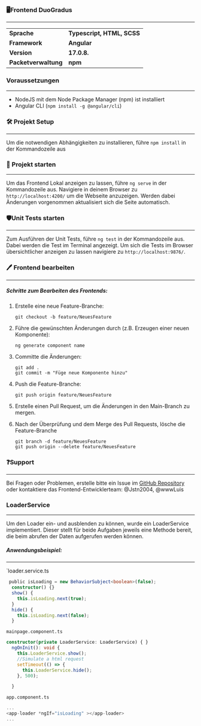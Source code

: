 ### 🖥️Frontend DuoGradus
___

|                  |                        |
| ---------------- | ---------------------- |
| **Sprache**          | **Typescript, HTML, SCSS** |
| **Framework**        | **Angular**                |
| **Version**          | **17.0.8.**                |
| **Packetverwaltung** | **npm**                    |
### Voraussetzungen
---
- NodeJS mit dem Node Package Manager (npm) ist installiert
- Angular CLI (`npm install -g @angular/cli`)

### 🛠️ Projekt Setup
---
Um die notwendigen Abhängigkeiten zu installieren, führe `npm install` in der Kommandozeile aus

### 🚀 Projekt starten
---
Um das Frontend Lokal anzeigen zu lassen, führe `ng serve` in der Kommandozeile aus. Navigiere in deinem Browser zu  `http://localhost:4200/` um die Webseite anzuzeigen. Werden dabei Änderungen vorgenommen aktualisiert sich die Seite  automatisch.

### 🛡️Unit Tests starten
---
Zum Ausführen der Unit Tests, führe `ng test` in der Kommandozeile aus. Dabei werden die Test im Terminal angezeigt. Um sich die Tests im Browser übersichtlicher anzeigen zu lassen navigiere zu `http://localhost:9876/`. 

### 🖊️ Frontend bearbeiten
---
##### Schritte zum Bearbeiten des Frontends:

1. Erstelle eine neue Feature-Branche:
    ```
    git checkout -b feature/NeuesFeature
    ```
    
2. Führe die gewünschten Änderungen durch (z.B. Erzeugen einer neuen Komponente):
    ```
    ng generate component name
	```
	
3. Committe die Änderungen:
    ```
    git add .
    git commit -m "Füge neue Komponente hinzu"
	```
	
4. Push die Feature-Branche:
    ```
    git push origin feature/NeuesFeature
    ```
    
5. Erstelle einen Pull Request, um die Änderungen in den Main-Branch zu mergen. 
6. Nach der Überprüfung und dem Merge des Pull Requests, lösche die Feature-Branche
    ```
    git branch -d feature/NeuesFeature
    git push origin --delete feature/NeuesFeature
    ```

### ❓Support
---
Bei Fragen oder Problemen, erstelle bitte ein Issue im [GitHub Repository](https://github.com/SE-TINF22B2/G5-DuoGradus) oder kontaktiere das Frontend-Entwicklerteam: @Jstn2004, @wwwLuis

### LoaderService
---
Um den Loader ein- und ausblenden zu können, wurde ein LoaderService implementiert. Dieser stellt für beide Aufgaben jeweils eine Methode bereit, die beim abrufen der Daten aufgerufen werden können. 

##### Anwendungsbeispiel: 
---
`loader.service.ts

```ts
 public isLoading = new BehaviorSubject<boolean>(false);
  constructor() {}
  show() {
    this.isLoading.next(true);
  }
  hide() {
    this.isLoading.next(false);
  }
```

`mainpage.component.ts`

```ts
constructor(private LoaderService: LoaderService) { }
  ngOnInit(): void {
    this.LoaderService.show();
    //Simulate a html request
    setTimeout(() => {
      this.LoaderService.hide();
    }, 500);

  }
```

`app.component.ts`

```ts
...
<app-loader *ngIf="isLoading" ></app-loader>
...
```

